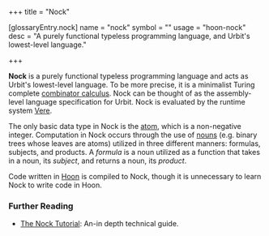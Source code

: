 +++
title = "Nock"

[glossaryEntry.nock]
name = "nock"
symbol = ""
usage = "hoon-nock"
desc = "A purely functional typeless programming language, and Urbit's lowest-level language."

+++

**Nock** is a purely functional typeless programming language and acts as Urbit's lowest-level language. To be more precise, it is a minimalist Turing complete [combinator calculus](https://en.wikipedia.org/wiki/Combinatory_logic). Nock can be thought of as the assembly-level language specification for Urbit. Nock is evaluated by the runtime system [Vere](/glossary/vere).

The only basic data type in Nock is the [atom](/glossary/atom), which is a non-negative integer. Computation in Nock occurs through the use of [nouns](/glossary/noun) (e.g. binary trees whose leaves are atoms) utilized in three different manners: formulas, subjects, and products. A _formula_ is a noun utilized as a function that takes in a noun, its _subject_, and returns a noun, its _product_.

Code written in [Hoon](/glossary/hoon) is compiled to Nock, though it is unnecessary to learn Nock to write code in Hoon.

### Further Reading

- [The Nock Tutorial](/language/nock/): An-in depth technical guide.
